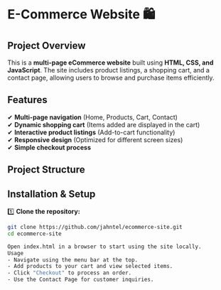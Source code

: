 # E-Commerce Website 🛍️

## **Project Overview**
This is a **multi-page eCommerce website** built using **HTML, CSS, and JavaScript**. The site includes product listings, a shopping cart, and a contact page, allowing users to browse and purchase items efficiently.

## **Features**
✔ **Multi-page navigation** (Home, Products, Cart, Contact)  
✔ **Dynamic shopping cart** (Items added are displayed in the cart)  
✔ **Interactive product listings** (Add-to-cart functionality)  
✔ **Responsive design** (Optimized for different screen sizes)  
✔ **Simple checkout process**  

## **Project Structure**

## **Installation & Setup**
1️⃣ **Clone the repository:**  
```bash
git clone https://github.com/jahntel/ecommerce-site.git
cd ecommerce-site

Open index.html in a browser to start using the site locally.
Usage
- Navigate using the menu bar at the top.
- Add products to your cart and view selected items.
- Click "Checkout" to process an order.
- Use the Contact Page for customer inquiries.

 
